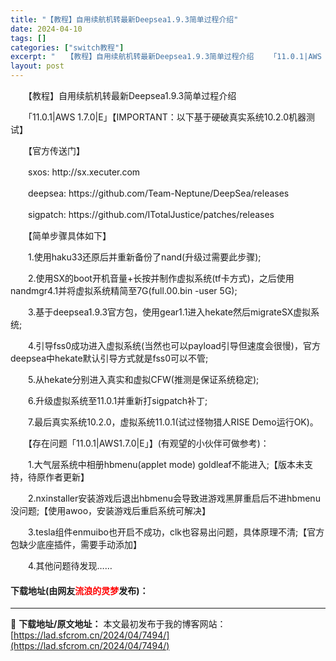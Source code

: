 ```yaml
---
title: "【教程】自用续航机转最新Deepsea1.9.3简单过程介绍"
date: 2024-04-10
tags: []
categories: ["switch教程"]
excerpt: "　　【教程】自用续航机转最新Deepsea1.9.3简单过程介绍 　　「11.0.1|AWS 1.7.0|E」【IMPORTANT：以下基于硬破真实系统10.2.0机器测试】 　　【官方传送门】 　　sxos: http://sx.xecuter.com 　　deepsea: https://git&hellip;"
layout: post
---
```


 <p>　　【教程】自用续航机转最新Deepsea1.9.3简单过程介绍</p> <p>　　「11.0.1|AWS 1.7.0|E」【IMPORTANT：以下基于硬破真实系统10.2.0机器测试】</p> <p>　　【官方传送门】</p> <p>　　sxos: http://sx.xecuter.com</p> <p>　　deepsea: https://github.com/Team-Neptune/DeepSea/releases</p> <p>　　sigpatch: https://github.com/ITotalJustice/patches/releases</p> <p>　　【简单步骤具体如下】</p> <p>　　1.使用haku33还原后并重新备份了nand(升级过需要此步骤);</p> <p>　　2.使用SX的boot开机音量+长按并制作虚拟系统(tf卡方式)，之后使用nandmgr4.1并将虚拟系统精简至7G(full.00.bin -user 5G);</p> <p>　　3.基于deepsea1.9.3官方包，使用gear1.1进入hekate然后migrateSX虚拟系统;</p> <p>　　4.引导fss0成功进入虚拟系统(当然也可以payload引导但速度会很慢)，官方deepsea中hekate默认引导方式就是fss0可以不管;</p> <p>　　5.从hekate分别进入真实和虚拟CFW(推测是保证系统稳定);</p> <p>　　6.升级虚拟系统至11.0.1并重新打sigpatch补丁;</p> <p>　　7.最后真实系统10.2.0，虚拟系统11.0.1(试过怪物猎人RISE Demo运行OK)。</p> <p>　　【存在问题「11.0.1|AWS1.7.0|E」】(有观望的小伙伴可做参考)：</p> <p>　　1.大气层系统中相册hbmenu(applet mode) goldleaf不能进入;【版本未支持，待原作者更新】</p> <p>　　2.nxinstaller安装游戏后退出hbmenu会导致进游戏黑屏重启后不进hbmenu没问题;【使用awoo，安装游戏后重启系统可解决】</p> <p>　　3.tesla组件enmuibo也开启不成功，clk也容易出问题，具体原理不清;【官方包缺少底座插件，需要手动添加】</p> <p>　　4.其他问题待发现&hellip;&hellip;</p> <p><h4>下载地址(由网友<font color="red">流浪的灵梦</font>发布)：</h4></p> 

---
📖 **下载地址/原文地址：** 本文最初发布于我的博客网站：[https://lad.sfcrom.cn/2024/04/7494/](https://lad.sfcrom.cn/2024/04/7494/)
